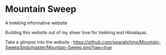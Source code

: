 # Mountain Sweep
 A trekking informative website

Building this website out of my sheer love for trekking and Himalayas.

Take a glimpse into the website : https://github.com/swaralichine/Mountain-Sweep/blob/master/Mountain-Sweep.png?raw=true
